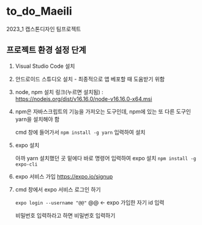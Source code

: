 # to_do_Maeili
2023_1 캡스톤디자인 팀프로젝트

## 프로젝트 환경 설정 단계
1. Visual Studio Code 설치
2. 안드로이드 스튜디오 설치 - 최종적으로 앱 베포할 때 도움받기 위함 
3. node, npm 설치
   링크(누르면 설치됨) : https://nodejs.org/dist/v16.16.0/node-v16.16.0-x64.msi
4. npm은 자바스크립트의 기능을 가저오는 도구인데, npm에 있는 또 다른 도구인 yarn을 설치해야 함

   cmd 창에 들어가서 `npm install -g yarn` 입력하여 설치 
5. expo 설치

   아까 yarn 설치했던 곳 밑에다 바로 명령어 입력하여 expo 설치 
  `npm install -g expo-cli`
  
6. expo 서비스 가입  https://expo.io/signup
7. cmd 창에서 expo 서비스 로그인 하기

    `expo login --username "@@"` @@ ← expo 가입한 자기 id 입력
    
    비밀번호 입력하라고 하면 비밀번호 입력하기
   
